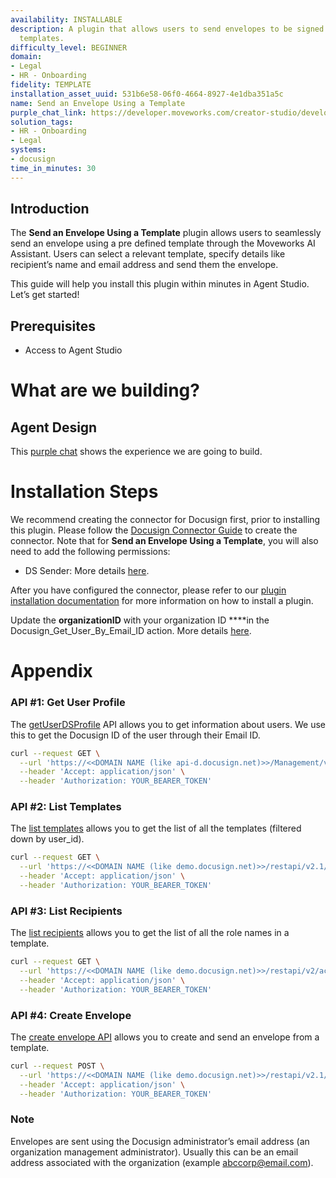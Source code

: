 ```yaml
---
availability: INSTALLABLE
description: A plugin that allows users to send envelopes to be signed using pre-defined
  templates.
difficulty_level: BEGINNER
domain:
- Legal
- HR - Onboarding
fidelity: TEMPLATE
installation_asset_uuid: 531b6e58-06f0-4664-8927-4e1dba351a5c
name: Send an Envelope Using a Template
purple_chat_link: https://developer.moveworks.com/creator-studio/developer-tools/purple-chat/?conversation=%7B%22startTimestamp%22%3A%2211%3A43+AM%22%2C%22messages%22%3A%5B%7B%22parts%22%3A%5B%7B%22richText%22%3A%22%3Cp%3EI+need+to+send+an+NDA+for+signature+via+Docusign%3C%2Fp%3E%22%7D%5D%2C%22role%22%3A%22user%22%7D%2C%7B%22parts%22%3A%5B%7B%22richText%22%3A%22%3Cp%3EI+can+help+you+with+that.+Here+are+some+relevant+templates+available%3A%3C%2Fp%3E%22%7D%2C%7B%22richText%22%3A%22%3Cp%3E1.+NDA+for+Clients%3Cbr%3E%5Cn2.+NDA+for+Vendors%3C%2Fp%3E%22%7D%2C%7B%22richText%22%3A%22%3Cp%3EPlease+confirm+which+template+you+would+like+to+use%3C%2Fp%3E%22%7D%5D%2C%22role%22%3A%22assistant%22%7D%2C%7B%22parts%22%3A%5B%7B%22richText%22%3A%22NDA+for+Clients%22%7D%5D%2C%22role%22%3A%22user%22%7D%2C%7B%22parts%22%3A%5B%7B%22richText%22%3A%22%3Cp%3EOkay%2C+you%27ve+selected+the+NDA+for+Clients+template.+Can+you+confirm+the+recipient%27s+name+and+email+address%3F%3C%2Fp%3E%22%7D%5D%2C%22role%22%3A%22assistant%22%7D%2C%7B%22parts%22%3A%5B%7B%22richText%22%3A%22%3Cp%3EJohn+Doe%2C+johndoe%40example.com%3C%2Fp%3E%22%7D%5D%2C%22role%22%3A%22user%22%7D%2C%7B%22parts%22%3A%5B%7B%22richText%22%3A%22%3Cp%3EHere+are+the+details%3A%3Cbr%3E%5Cn%3Cstrong%3ETemplate%3A%3C%2Fstrong%3E+NDA+for+Clients%3C%2Fp%3E%5Cn%3Cp%3E%3Cstrong%3ERecipient%27s+Name%3A+%3C%2Fstrong%3EJohn+Doe%3Cbr%3E%5Cn%3Cstrong%3ERecipient%27s+Email%3A%3C%2Fstrong%3E+johndoe%40example.com%3Cbr%3E%5CnDo+you+want+to+send+the+NDA+now%3F%3C%2Fp%3E%22%7D%5D%2C%22role%22%3A%22assistant%22%7D%2C%7B%22parts%22%3A%5B%7B%22richText%22%3A%22Send+NDA%22%7D%5D%2C%22role%22%3A%22user%22%7D%2C%7B%22parts%22%3A%5B%7B%22richText%22%3A%22%3Cp%3EOkay%21+I%27ve+sent+the+NDA+to+johndoe%40example.com.%26nbsp%3B%3C%2Fp%3E%22%7D%2C%7B%22citations%22%3A%5B%7B%22citationTitle%22%3A%22NDA%22%2C%22connectorName%22%3A%22docusign%22%7D%5D%7D%5D%2C%22role%22%3A%22assistant%22%7D%5D%7D
solution_tags:
- HR - Onboarding
- Legal
systems:
- docusign
time_in_minutes: 30
---
```


## Introduction

The **Send an Envelope Using a Template** plugin allows users to seamlessly send an envelope using a pre defined template through the Moveworks AI Assistant. Users can select a relevant template, specify details like recipient’s name and email address and send them the envelope. 

This guide will help you install this plugin within minutes in Agent Studio. Let’s get started!

## Prerequisites

- Access to Agent Studio

# What are we building?

## Agent Design

This [purple chat](https://developer.moveworks.com/creator-studio/developer-tools/purple-chat/?conversation=%7B%22startTimestamp%22%3A%2211%3A43+AM%22%2C%22messages%22%3A%5B%7B%22parts%22%3A%5B%7B%22richText%22%3A%22%3Cp%3EI+need+to+send+an+NDA+for+signature+via+Docusign%3C%2Fp%3E%22%7D%5D%2C%22role%22%3A%22user%22%7D%2C%7B%22parts%22%3A%5B%7B%22richText%22%3A%22%3Cp%3EI+can+help+you+with+that.+Here+are+some+relevant+templates+available%3A%3C%2Fp%3E%22%7D%2C%7B%22richText%22%3A%22%3Cp%3E1.+NDA+for+Clients%3Cbr%3E%5Cn2.+NDA+for+Vendors%3C%2Fp%3E%22%7D%2C%7B%22richText%22%3A%22%3Cp%3EPlease+confirm+which+template+you+would+like+to+use%3C%2Fp%3E%22%7D%5D%2C%22role%22%3A%22assistant%22%7D%2C%7B%22parts%22%3A%5B%7B%22richText%22%3A%22NDA+for+Clients%22%7D%5D%2C%22role%22%3A%22user%22%7D%2C%7B%22parts%22%3A%5B%7B%22richText%22%3A%22%3Cp%3EOkay%2C+you%27ve+selected+the+NDA+for+Clients+template.+Can+you+confirm+the+recipient%27s+name+and+email+address%3F%3C%2Fp%3E%22%7D%5D%2C%22role%22%3A%22assistant%22%7D%2C%7B%22parts%22%3A%5B%7B%22richText%22%3A%22%3Cp%3EJohn+Doe%2C+johndoe%40example.com%3C%2Fp%3E%22%7D%5D%2C%22role%22%3A%22user%22%7D%2C%7B%22parts%22%3A%5B%7B%22richText%22%3A%22%3Cp%3EHere+are+the+details%3A%3Cbr%3E%5Cn%3Cstrong%3ETemplate%3A%3C%2Fstrong%3E+NDA+for+Clients%3C%2Fp%3E%5Cn%3Cp%3E%3Cstrong%3ERecipient%27s+Name%3A+%3C%2Fstrong%3EJohn+Doe%3Cbr%3E%5Cn%3Cstrong%3ERecipient%27s+Email%3A%3C%2Fstrong%3E+johndoe%40example.com%3Cbr%3E%5CnDo+you+want+to+send+the+NDA+now%3F%3C%2Fp%3E%22%7D%2C%7B%22buttons%22%3A%5B%7B%22buttonText%22%3A%22Send+NDA%22%2C%22style%22%3A%22filled%22%7D%2C%7B%22buttonText%22%3A%22Edit+Details%22%2C%22style%22%3A%22outlined%22%7D%2C%7B%22buttonText%22%3A%22Cancel%22%2C%22style%22%3A%22outlined%22%7D%5D%7D%5D%2C%22role%22%3A%22assistant%22%7D%2C%7B%22parts%22%3A%5B%7B%22richText%22%3A%22Send+NDA%22%7D%5D%2C%22role%22%3A%22user%22%7D%2C%7B%22parts%22%3A%5B%7B%22richText%22%3A%22%3Cp%3EOkay%21+I%27ve+sent+the+NDA+to+johndoe%40example.com.%26nbsp%3B%3C%2Fp%3E%22%7D%2C%7B%22citations%22%3A%5B%7B%22citationTitle%22%3A%22NDA%22%2C%22connectorName%22%3A%22docusign%22%7D%5D%7D%5D%2C%22role%22%3A%22assistant%22%7D%5D%7D) shows the experience we are going to build.

# Installation Steps

We recommend creating the connector for Docusign first, prior to installing this plugin. Please follow the [Docusign Connector Guide](https://developer.moveworks.com/marketplace/package/?id=docusign#how-to-implement) to create the connector. Note that for **Send an Envelope Using a Template**, you will also need to add the following permissions:

- DS Sender: More details [here](https://support.docusign.com/s/document-item?language=en_US&_gl=1*1jinp81*_gcl_au*MzM2MjUzNjg0LjE3NDc5ODkzNzguODAxMjkzMTMuMTc0ODI1MTA5Ni4xNzQ4MjUxMTc0&bundleId=pik1583277475390&topicId=pof1583277362435.html&_LANG=enus).

After you have configured the connector, please refer to our [plugin installation documentation](https://help.moveworks.com/docs/ai-agent-marketplace-installation) for more information on how to install a plugin. 

Update the **organizationID** with your organization ID ****in the Docusign_Get_User_By_Email_ID action. More details [here](https://support.docusign.com/s/document-item?language=en_US&bundleId=rrf1583359212854&topicId=tif1583359135245.html&_LANG=enus). 

# Appendix

### **API #1: Get User Profile**

The [getUserDSProfile](https://developers.docusign.com/docs/admin-api/reference/usermanagement/multiproductusermanagement/getuserdsprofile/#:~:text=Code:%20200%20Description:%20OK) API allows you to get information about users. We use this to get the Docusign ID of the user through their Email ID. 

```bash
curl --request GET \
  --url 'https://<<DOMAIN NAME (like api-d.docusign.net)>>/Management/v2.1/organizations/{organizationId}/users/{userId}/dsprofile' \
  --header 'Accept: application/json' \
  --header 'Authorization: YOUR_BEARER_TOKEN'

```

### **API #2: List Templates**

The [list templates](https://developers.docusign.com/docs/esign-rest-api/reference/templates/templates/list/) allows you to get the list of all the templates (filtered down by user_id).

```bash
curl --request GET \
  --url 'https://<<DOMAIN NAME (like demo.docusign.net)>>/restapi/v2.1/accounts/{accountId}/templates' \
  --header 'Accept: application/json' \
  --header 'Authorization: YOUR_BEARER_TOKEN'
```

### **API #3: List Recipients**

The [list recipients](https://developers.docusign.com/docs/esign-rest-api/reference/envelopes/enveloperecipients/list/) allows you to get the list of all the role names in a template.

```bash
curl --request GET \
  --url 'https://<<DOMAIN NAME (like demo.docusign.net)>>/restapi/v2/accounts/{accountId}/envelopes/{templateId}/recipients?include_tabs=false&include_extended=true' \
  --header 'Accept: application/json' \
  --header 'Authorization: YOUR_BEARER_TOKEN'
```

### **API #4: Create Envelope**

The [create envelope API](https://developers.docusign.com/docs/esign-rest-api/reference/envelopes/envelopes/create/) allows you to create and send an envelope from a template.

```bash
curl --request POST \
  --url 'https://<<DOMAIN NAME (like demo.docusign.net)>>/restapi/v2.1/accounts/{accountId}/envelopes' \
  --header 'Accept: application/json' \
  --header 'Authorization: YOUR_BEARER_TOKEN'
```

### Note

Envelopes are sent using the Docusign administrator’s email address (an organization management administrator). Usually this can be an email address associated with the organization (example abccorp@email.com).